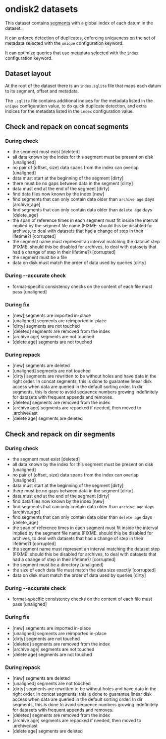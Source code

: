 # ondisk2 datasets

This dataset contains [segments](segments.md) with a global index of each datum
in the dataset.

It can enforce detection of duplicates, enforcing uniqueness on the set of
metadata selected with the `unique` configuration keyword.

It can optimize queries that use metadata selected with the `index`
configuration keyword.

## Dataset layout

At the root of the dataset there is an `index.sqlite` file that maps each datum
to its segment, offset and metadata.

The `.sqlite` file contains additional indices for the metadata listed in the
`unique` configuration value, to do quick duplicate detection, and extra
indices for the metadata listed in the `index` configuration value.


## Check and repack on concat segments

### During check

- the segment must exist [deleted]
- all data known by the index for this segment must be present on disk [unaligned]
- no pair of (offset, size) data spans from the index can overlap [unaligned]
- data must start at the beginning of the segment [dirty]
- there must be no gaps between data in the segment [dirty]
- data must end at the end of the segment [dirty]
- find data files now known by the index [new]
- find segments that can only contain data older than `archive age` days [archive_age]
- find segments that can only contain data older than `delete age` days [delete_age]
- the span of reference times in each segment must fit inside the interval
  implied by the segment file name (FIXME: should this be disabled for
  archives, to deal with datasets that had a change of step in their lifetime?) [corrupted]
- the segment name must represent an interval matching the dataset step
  (FIXME: should this be disabled for archives, to deal with datasets that had
  a change of step in their lifetime?) [corrupted]
- the segment must be a file
- data on disk must match the order of data used by queries [dirty]

### During --accurate check

- format-specific consistency checks on the content of each file must pass [unaligned]

### During fix

- [new] segments are imported in-place
- [unaligned] segments are reimported in-place
- [dirty] segments are not touched
- [deleted] segments are removed from the index
- [archive age] segments are not touched
- [delete age] segments are not touched

### During repack

- [new] segments are deleted
- [unaligned] segments are not touched
- [dirty] segments are rewritten to be without holes and have data in the right order.
  In concat segments, this is done to guarantee linear disk access when
  data are queried in the default sorting order. In dir segments, this
  is done to avoid sequence numbers growing indefinitely for datasets
  with frequent appends and removes.
- [deleted] segments are removed from the index
- [archive age] segments are repacked if needed, then moved to .archive/last
- [delete age] segments are deleted


## Check and repack on dir segments

### During check

- the segment must exist [deleted]
- all data known by the index for this segment must be present on disk [unaligned]
- no pair of (offset, size) data spans from the index can overlap [unaligned]
- data must start at the beginning of the segment [dirty]
- there must be no gaps between data in the segment [dirty]
- data must end at the end of the segment [dirty]
- find data files now known by the index [new]
- find segments that can only contain data older than `archive age` days [archive_age]
- find segments that can only contain data older than `delete age` days [delete_age]
- the span of reference times in each segment must fit inside the interval
  implied by the segment file name (FIXME: should this be disabled for
  archives, to deal with datasets that had a change of step in their lifetime?) [corrupted]
- the segment name must represent an interval matching the dataset step
  (FIXME: should this be disabled for archives, to deal with datasets that had
  a change of step in their lifetime?) [corrupted]
- the segment must be a directory [unaligned]
- the size of each data file must match the data size exactly [corrupted]
- data on disk must match the order of data used by queries [dirty]

### During --accurate check

- format-specific consistency checks on the content of each file must pass [unaligned]

### During fix

- [new] segments are imported in-place
- [unaligned] segments are reimported in-place
- [dirty] segments are not touched
- [deleted] segments are removed from the index
- [archive age] segments are not touched
- [delete age] segments are not touched

### During repack

- [new] segments are deleted
- [unaligned] segments are not touched
- [dirty] segments are rewritten to be without holes and have data in the right order.
  In concat segments, this is done to guarantee linear disk access when
  data are queried in the default sorting order. In dir segments, this
  is done to avoid sequence numbers growing indefinitely for datasets
  with frequent appends and removes.
- [deleted] segments are removed from the index
- [archive age] segments are repacked if needed, then moved to .archive/last
- [delete age] segments are deleted
